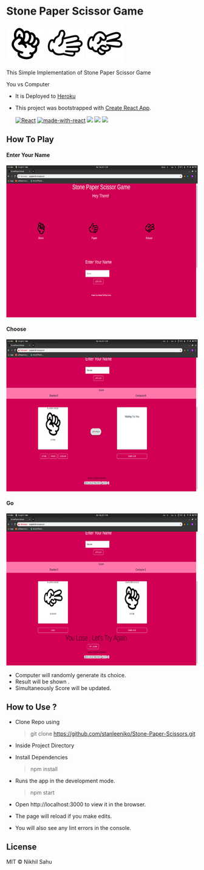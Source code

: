 # Stone Paper Scissor Game

<img height=100px src="./src/img/stone.png" >          <img height=100px src="./src/img/paper.png" >         <img height=100px src="./src/img/scissors.png" >



This Simple Implementation of Stone Paper Scissor Game

You vs Computer

- It is Deployed to [Heroku](http://spsgame.herokuapp.com/)
- This project was bootstrapped with [Create React App](https://github.com/facebook/create-react-app).
    
   
  [![React](https://img.shields.io/website-up-down-green-red/http/shields.io.svg)](http://spsgame.herokuapp.com) [![made-with-react](https://img.shields.io/badge/React-2.1.5-brightgreen.svg)](https://github.com/facebook/create-react-app)
  ![](https://img.shields.io/github/stars/stanleeniko/Stone-Paper-Scissors.svg?style=plastic) 
  ![](https://img.shields.io/github/forks/stanleeniko/Stone-Paper-Scissors.svg) 
  ![](https://img.shields.io/github/license/stanleeniko/Stone-Paper-Scissors.svg)
        
       
  
  

## How To Play

#### Enter Your Name
 <img height=400px src="./src/img/p1.png" >

#### Choose

<img height=400px src="./src/img/p2.png" >

#### Go
<img height=400px src="./src/img/p3.png" >

- Computer will randomly generate its choice.
- Result will be shown .
- Simultaneously Score will be updated.


## How to Use ?

- Clone Repo using

  > git clone https://github.com/stanleeniko/Stone-Paper-Scissors.git

- Inside Project Directory
- Install Dependencies

  > npm install

- Runs the app in the development mode.

  > npm start

- Open http://localhost:3000 to view it in the browser.
- The page will reload if you make edits.
- You will also see any lint errors in the console.

## License

MIT &copy; Nikhil Sahu
